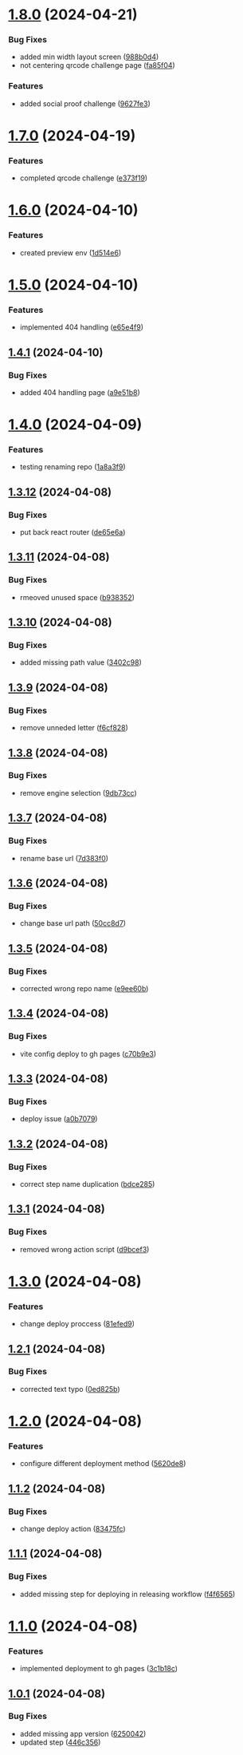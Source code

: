 # [1.8.0](https://github.com/cesarj41/cesarj41.github.io/compare/v1.7.0...v1.8.0) (2024-04-21)


### Bug Fixes

* added min width layout screen ([988b0d4](https://github.com/cesarj41/cesarj41.github.io/commit/988b0d46f815d52669bdd7b06f0f23e760619c45))
* not centering qrcode challenge page ([fa85f04](https://github.com/cesarj41/cesarj41.github.io/commit/fa85f046e525b551a54285ca62e242abf323827e))


### Features

* added social proof challenge ([9627fe3](https://github.com/cesarj41/cesarj41.github.io/commit/9627fe38ccdeaf425c9944ee0b7b323fdc8f6808))

# [1.7.0](https://github.com/cesarj41/cesarj41.github.io/compare/v1.6.0...v1.7.0) (2024-04-19)


### Features

* completed qrcode challenge ([e373f19](https://github.com/cesarj41/cesarj41.github.io/commit/e373f19612bc8a2c4cd48cd4d0e5ddb3392d9d4d))

# [1.6.0](https://github.com/cesarj41/cesarj41.github.io/compare/v1.5.0...v1.6.0) (2024-04-10)


### Features

* created preview env ([1d514e6](https://github.com/cesarj41/cesarj41.github.io/commit/1d514e6f3daf88cad892fd5a535252d6f1a0ebee))

# [1.5.0](https://github.com/cesarj41/cesarj41.github.io/compare/v1.4.1...v1.5.0) (2024-04-10)


### Features

* implemented 404 handling ([e65e4f9](https://github.com/cesarj41/cesarj41.github.io/commit/e65e4f9f36584fb1a51ae82e6a8f7c7fdaa52cbf))

## [1.4.1](https://github.com/cesarj41/cesarj41.github.io/compare/v1.4.0...v1.4.1) (2024-04-10)


### Bug Fixes

* added 404 handling page ([a9e51b8](https://github.com/cesarj41/cesarj41.github.io/commit/a9e51b8ad9f95db327a3b2017e40e6ab1b3443b7))

# [1.4.0](https://github.com/cesarj41/cesarj41.github.io/compare/v1.3.12...v1.4.0) (2024-04-09)


### Features

* testing renaming repo ([1a8a3f9](https://github.com/cesarj41/cesarj41.github.io/commit/1a8a3f908567cee0e7df97bed01254537cb768ea))

## [1.3.12](https://github.com/cesarj41/portfolio_monorepo/compare/v1.3.11...v1.3.12) (2024-04-08)


### Bug Fixes

* put back react router ([de65e6a](https://github.com/cesarj41/portfolio_monorepo/commit/de65e6a2f0cf621830d5951752a653c312adf819))

## [1.3.11](https://github.com/cesarj41/portfolio_monorepo/compare/v1.3.10...v1.3.11) (2024-04-08)


### Bug Fixes

* rmeoved unused space ([b938352](https://github.com/cesarj41/portfolio_monorepo/commit/b938352e7552d080849791ec88a866a907807ffd))

## [1.3.10](https://github.com/cesarj41/portfolio_monorepo/compare/v1.3.9...v1.3.10) (2024-04-08)


### Bug Fixes

* added missing path value ([3402c98](https://github.com/cesarj41/portfolio_monorepo/commit/3402c98799d70317e9818ab74c9fe8a4f9ef1b54))

## [1.3.9](https://github.com/cesarj41/portfolio_monorepo/compare/v1.3.8...v1.3.9) (2024-04-08)


### Bug Fixes

* remove unneded letter ([f6cf828](https://github.com/cesarj41/portfolio_monorepo/commit/f6cf8286a3ae53b439a5a0bda706aea1a2bb1b81))

## [1.3.8](https://github.com/cesarj41/portfolio_monorepo/compare/v1.3.7...v1.3.8) (2024-04-08)


### Bug Fixes

* remove engine selection ([9db73cc](https://github.com/cesarj41/portfolio_monorepo/commit/9db73ccf2f0cf3e8fb9a281433c70f507f8fc005))

## [1.3.7](https://github.com/cesarj41/portfolio_monorepo/compare/v1.3.6...v1.3.7) (2024-04-08)


### Bug Fixes

* rename base url ([7d383f0](https://github.com/cesarj41/portfolio_monorepo/commit/7d383f05ed31d1d0e4e1f7bd94e02f64593703ee))

## [1.3.6](https://github.com/cesarj41/portfolio_monorepo/compare/v1.3.5...v1.3.6) (2024-04-08)


### Bug Fixes

* change base url path ([50cc8d7](https://github.com/cesarj41/portfolio_monorepo/commit/50cc8d736a8a9b62f7ea2d8deb9fb594092ee8a7))

## [1.3.5](https://github.com/cesarj41/portfolio_monorepo/compare/v1.3.4...v1.3.5) (2024-04-08)


### Bug Fixes

* corrected wrong repo name ([e9ee60b](https://github.com/cesarj41/portfolio_monorepo/commit/e9ee60bea68c73222b873fdeb0997c62ee4c2849))

## [1.3.4](https://github.com/cesarj41/portfolio_monorepo/compare/v1.3.3...v1.3.4) (2024-04-08)


### Bug Fixes

* vite config deploy to gh pages ([c70b9e3](https://github.com/cesarj41/portfolio_monorepo/commit/c70b9e3931d173a6363c66b5c875329e870241a0))

## [1.3.3](https://github.com/cesarj41/portfolio_monorepo/compare/v1.3.2...v1.3.3) (2024-04-08)


### Bug Fixes

* deploy issue ([a0b7079](https://github.com/cesarj41/portfolio_monorepo/commit/a0b70790d0799d93509047fa199acd9e646d7da1))

## [1.3.2](https://github.com/cesarj41/portfolio_monorepo/compare/v1.3.1...v1.3.2) (2024-04-08)


### Bug Fixes

* correct step name duplication ([bdce285](https://github.com/cesarj41/portfolio_monorepo/commit/bdce285e907c6a17710ce2456ac557832a5d5516))

## [1.3.1](https://github.com/cesarj41/portfolio_monorepo/compare/v1.3.0...v1.3.1) (2024-04-08)


### Bug Fixes

* removed wrong action script ([d9bcef3](https://github.com/cesarj41/portfolio_monorepo/commit/d9bcef30c153afa12ccf4c016405b5eff0e61b56))

# [1.3.0](https://github.com/cesarj41/portfolio_monorepo/compare/v1.2.1...v1.3.0) (2024-04-08)


### Features

* change deploy proccess ([81efed9](https://github.com/cesarj41/portfolio_monorepo/commit/81efed9f8a4b44af7c8d73612b0e10e90dd4fea9))

## [1.2.1](https://github.com/cesarj41/portfolio_monorepo/compare/v1.2.0...v1.2.1) (2024-04-08)


### Bug Fixes

* corrected text typo ([0ed825b](https://github.com/cesarj41/portfolio_monorepo/commit/0ed825b1b65282ca47984f3f3d7b2cd1752cfb45))

# [1.2.0](https://github.com/cesarj41/portfolio_monorepo/compare/v1.1.2...v1.2.0) (2024-04-08)


### Features

* configure different deployment method ([5620de8](https://github.com/cesarj41/portfolio_monorepo/commit/5620de8083b5078b9bd78111b513696e685ed7d1))

## [1.1.2](https://github.com/cesarj41/portfolio_monorepo/compare/v1.1.1...v1.1.2) (2024-04-08)


### Bug Fixes

* change deploy action ([83475fc](https://github.com/cesarj41/portfolio_monorepo/commit/83475fc19a084e2b3936b0dd0c8fbb2140e7f4af))

## [1.1.1](https://github.com/cesarj41/portfolio_monorepo/compare/v1.1.0...v1.1.1) (2024-04-08)


### Bug Fixes

* added missing step for deploying in releasing workflow ([f4f6565](https://github.com/cesarj41/portfolio_monorepo/commit/f4f656554c6edbabd5267a683330f2be9273053e))

# [1.1.0](https://github.com/cesarj41/portfolio_monorepo/compare/v1.0.1...v1.1.0) (2024-04-08)


### Features

* implemented deployment to gh pages ([3c1b18c](https://github.com/cesarj41/portfolio_monorepo/commit/3c1b18c50cad682da27dcd761338e7516c3171dd))

## [1.0.1](https://github.com/cesarj41/portfolio_monorepo/compare/v1.0.0...v1.0.1) (2024-04-08)


### Bug Fixes

* added missing app version ([6250042](https://github.com/cesarj41/portfolio_monorepo/commit/62500423457facf931c6d9b8649ee4bd01f1bb33))
* updated step ([446c356](https://github.com/cesarj41/portfolio_monorepo/commit/446c3563e1c99103b29cc2e325b018094dbd24da))
